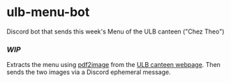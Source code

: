 # ulb-menu-bot
Discord bot that sends this week's Menu of the ULB canteen ("Chez Theo")

### **_WIP_**

Extracts the menu using [pdf2image](https://github.com/Belval/pdf2image) from the [ULB canteen webpage](https://www.ulb.be/fr/vie-sur-les-campus/alimentation-commerces-et-marches). Then sends the two images via a Discord ephemeral message.  
